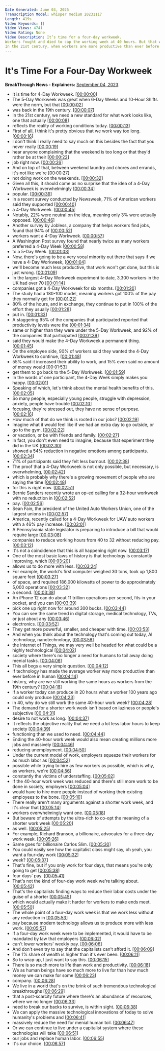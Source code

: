```yaml
---
Date Generated: June 03, 2025
Transcription Model: whisper medium 20231117
Length: 419s
Video Keywords: []
Video Views: 4741
Video Rating: None
Video Description: It’s time for a four-day workweek.
Workers fought and died to cap the working week at 40 hours. But that was back in the 19th century.
In the 21st century, when workers are more productive than ever before in history, the five-day workweek should get a much needed update.
---
```


# It's Time For a Four-Day Workweek
**BreakThrough News - Explainers:** [September 04, 2023](https://www.youtube.com/watch?v=lSUnGkn_JHs)
*  It is time for 4-Day Workweek. [[00:00:00](https://www.youtube.com/watch?v=lSUnGkn_JHs&t=0.0s)]
*  The 5-Day Workweek was great when 6-Day Weeks and 10-Hour Shifts were the norm, but that [[00:00:02](https://www.youtube.com/watch?v=lSUnGkn_JHs&t=2.46s)]
*  was back in the 19th century. [[00:00:07](https://www.youtube.com/watch?v=lSUnGkn_JHs&t=7.2s)]
*  In the 21st century, we need a new standard for what work looks like, one that actually [[00:00:08](https://www.youtube.com/watch?v=lSUnGkn_JHs&t=8.88s)]
*  reflects the reality of working conditions today. [[00:00:13](https://www.youtube.com/watch?v=lSUnGkn_JHs&t=13.200000000000001s)]
*  First of all, I think it's pretty obvious that we work way too long. [[00:00:16](https://www.youtube.com/watch?v=lSUnGkn_JHs&t=16.56s)]
*  I don't think I really need to say much on this besides the fact that you never really [[00:00:19](https://www.youtube.com/watch?v=lSUnGkn_JHs&t=19.34s)]
*  hear anyone complaining that the weekend is too long or that they'd rather be at their [[00:00:22](https://www.youtube.com/watch?v=lSUnGkn_JHs&t=22.580000000000002s)]
*  job right now. [[00:00:26](https://www.youtube.com/watch?v=lSUnGkn_JHs&t=26.080000000000002s)]
*  And on top of that, between weekend laundry and chores and errands, it's not like we're [[00:00:27](https://www.youtube.com/watch?v=lSUnGkn_JHs&t=27.36s)]
*  not doing work on the weekends. [[00:00:32](https://www.youtube.com/watch?v=lSUnGkn_JHs&t=32.32s)]
*  Given all this, it should come as no surprise that the idea of a 4-Day Workweek is overwhelmingly [[00:00:34](https://www.youtube.com/watch?v=lSUnGkn_JHs&t=34.44s)]
*  popular. [[00:00:39](https://www.youtube.com/watch?v=lSUnGkn_JHs&t=39.36s)]
*  In a recent survey conducted by Newsweek, 71% of American workers said they supported [[00:00:40](https://www.youtube.com/watch?v=lSUnGkn_JHs&t=40.36s)]
*  a 4-Day Workweek. [[00:00:45](https://www.youtube.com/watch?v=lSUnGkn_JHs&t=45.16s)]
*  Notably, 22% were neutral on the idea, meaning only 3% were actually opposed. [[00:00:46](https://www.youtube.com/watch?v=lSUnGkn_JHs&t=46.6s)]
*  Another survey by Jobless, a company that helps workers find jobs, found that 94% of [[00:00:52](https://www.youtube.com/watch?v=lSUnGkn_JHs&t=52.08s)]
*  workers want a 4-Day Workweek. [[00:00:57](https://www.youtube.com/watch?v=lSUnGkn_JHs&t=57.04s)]
*  A Washington Post survey found that nearly twice as many workers preferred a 4-Day Week [[00:00:58](https://www.youtube.com/watch?v=lSUnGkn_JHs&t=58.519999999999996s)]
*  to a 5-Day Week. [[00:01:03](https://www.youtube.com/watch?v=lSUnGkn_JHs&t=63.12s)]
*  Now, there's going to be a very vocal minority out there that says if we have a 4-Day Workweek, [[00:01:04](https://www.youtube.com/watch?v=lSUnGkn_JHs&t=64.12s)]
*  we'll become much less productive, that work won't get done, but this is just wrong. [[00:01:09](https://www.youtube.com/watch?v=lSUnGkn_JHs&t=69.0s)]
*  In the largest 4-Day Workweek experiment to date, 3,300 workers in the UK had over 70 [[00:01:14](https://www.youtube.com/watch?v=lSUnGkn_JHs&t=74.16s)]
*  companies got a 4-Day Workweek for six months. [[00:01:20](https://www.youtube.com/watch?v=lSUnGkn_JHs&t=80.0s)]
*  The study had a 180-100 model, meaning workers got 100% of the pay they normally get for [[00:01:22](https://www.youtube.com/watch?v=lSUnGkn_JHs&t=82.56s)]
*  80% of the hours, and in exchange, they continue to put in 100% of the effort they usually [[00:01:28](https://www.youtube.com/watch?v=lSUnGkn_JHs&t=88.08s)]
*  put in. [[00:01:33](https://www.youtube.com/watch?v=lSUnGkn_JHs&t=93.32000000000001s)]
*  A staggering 95% of the companies that participated reported that productivity levels were the [[00:01:34](https://www.youtube.com/watch?v=lSUnGkn_JHs&t=94.32000000000001s)]
*  same or higher than they were under the 5-Day Workweek, and 92% of the companies that participated [[00:01:39](https://www.youtube.com/watch?v=lSUnGkn_JHs&t=99.4s)]
*  said they would make the 4-Day Workweek a permanent thing. [[00:01:45](https://www.youtube.com/watch?v=lSUnGkn_JHs&t=105.4s)]
*  On the employee side, 90% of workers said they wanted the 4-Day Workweek to continue, [[00:01:48](https://www.youtube.com/watch?v=lSUnGkn_JHs&t=108.44s)]
*  55% said it increased their ability to work, and 15% even said no amount of money would [[00:01:53](https://www.youtube.com/watch?v=lSUnGkn_JHs&t=113.52s)]
*  get them to go back to the 5-Day Workweek. [[00:01:59](https://www.youtube.com/watch?v=lSUnGkn_JHs&t=119.4s)]
*  In the words of one participant, the 4-Day Week simply makes you happy. [[00:02:01](https://www.youtube.com/watch?v=lSUnGkn_JHs&t=121.75999999999999s)]
*  Speaking of which, let's think about the mental health benefits of this. [[00:02:05](https://www.youtube.com/watch?v=lSUnGkn_JHs&t=125.88s)]
*  So many people, especially young people, struggle with depression, anxiety, people have trouble [[00:02:10](https://www.youtube.com/watch?v=lSUnGkn_JHs&t=130.22s)]
*  focusing, they're stressed out, they have no sense of purpose. [[00:02:16](https://www.youtube.com/watch?v=lSUnGkn_JHs&t=136.08s)]
*  How much of that do we think is rooted in our jobs? [[00:02:19](https://www.youtube.com/watch?v=lSUnGkn_JHs&t=139.88000000000002s)]
*  Imagine what it would feel like if we had an extra day to go outside, or go to the gym, [[00:02:22](https://www.youtube.com/watch?v=lSUnGkn_JHs&t=142.8s)]
*  or vacation, or be with friends and family. [[00:02:27](https://www.youtube.com/watch?v=lSUnGkn_JHs&t=147.24s)]
*  In fact, you don't even need to imagine, because that experiment they did in the UK [[00:02:30](https://www.youtube.com/watch?v=lSUnGkn_JHs&t=150.20000000000002s)]
*  showed a 54% reduction in negative emotions among participants. [[00:02:34](https://www.youtube.com/watch?v=lSUnGkn_JHs&t=154.4s)]
*  71% of participants said they felt less burnout. [[00:02:38](https://www.youtube.com/watch?v=lSUnGkn_JHs&t=158.92000000000002s)]
*  The proof that a 4-Day Workweek is not only possible, but necessary, is overwhelming, [[00:02:42](https://www.youtube.com/watch?v=lSUnGkn_JHs&t=162.08s)]
*  which is probably why there's a growing movement of people who are saying the time [[00:02:48](https://www.youtube.com/watch?v=lSUnGkn_JHs&t=168.24s)]
*  for this is right now. [[00:02:51](https://www.youtube.com/watch?v=lSUnGkn_JHs&t=171.20000000000002s)]
*  Bernie Sanders recently wrote an op-ed calling for a 32-hour workweek with no reduction in [[00:02:52](https://www.youtube.com/watch?v=lSUnGkn_JHs&t=172.56s)]
*  pay. [[00:02:56](https://www.youtube.com/watch?v=lSUnGkn_JHs&t=176.92000000000002s)]
*  Sean Fain, the president of the United Auto Workers Union, one of the largest unions in [[00:02:57](https://www.youtube.com/watch?v=lSUnGkn_JHs&t=177.92000000000002s)]
*  America, recently called for a 4-Day Workweek for UAW auto workers with a 46% pay increase. [[00:03:01](https://www.youtube.com/watch?v=lSUnGkn_JHs&t=181.88000000000002s)]
*  A Pennsylvania state legislator is preparing to introduce a bill that would require large [[00:03:08](https://www.youtube.com/watch?v=lSUnGkn_JHs&t=188.2s)]
*  companies to reduce working hours from 40 to 32 without reducing pay. [[00:03:12](https://www.youtube.com/watch?v=lSUnGkn_JHs&t=192.6s)]
*  It's not a coincidence that this is all happening right now. [[00:03:17](https://www.youtube.com/watch?v=lSUnGkn_JHs&t=197.2s)]
*  One of the most basic laws of history is that technology is constantly improving, which [[00:03:20](https://www.youtube.com/watch?v=lSUnGkn_JHs&t=200.2s)]
*  allows us to do more with less. [[00:03:24](https://www.youtube.com/watch?v=lSUnGkn_JHs&t=204.6s)]
*  For example, the world's first computer weighed 30 tons, took up 1,800 square feet [[00:03:27](https://www.youtube.com/watch?v=lSUnGkn_JHs&t=207.04s)]
*  of space, and required 186,000 kilowatts of power to do approximately 5,000 operations [[00:03:32](https://www.youtube.com/watch?v=lSUnGkn_JHs&t=212.02s)]
*  a second. [[00:03:38](https://www.youtube.com/watch?v=lSUnGkn_JHs&t=218.62s)]
*  An iPhone 12 can do about 11 trillion operations per second, fits in your pocket, and you can [[00:03:39](https://www.youtube.com/watch?v=lSUnGkn_JHs&t=219.62s)]
*  pick one up right now for around 300 bucks. [[00:03:44](https://www.youtube.com/watch?v=lSUnGkn_JHs&t=224.3s)]
*  You can see the same trend in digital storage, medical technology, TVs, or just about any [[00:03:46](https://www.youtube.com/watch?v=lSUnGkn_JHs&t=226.66000000000003s)]
*  electronics. [[00:03:52](https://www.youtube.com/watch?v=lSUnGkn_JHs&t=232.18s)]
*  They get more powerful, smaller, and cheaper with time. [[00:03:53](https://www.youtube.com/watch?v=lSUnGkn_JHs&t=233.18s)]
*  And when you think about the technology that's coming out today, AI technology, nanotechnology, [[00:03:56](https://www.youtube.com/watch?v=lSUnGkn_JHs&t=236.9s)]
*  the Internet of Things, we may very well be headed for what could be a highly technological [[00:04:02](https://www.youtube.com/watch?v=lSUnGkn_JHs&t=242.18s)]
*  society where there's no longer a need for humans to toil away doing menial tasks. [[00:04:06](https://www.youtube.com/watch?v=lSUnGkn_JHs&t=246.82s)]
*  This all begs a very simple question. [[00:04:12](https://www.youtube.com/watch?v=lSUnGkn_JHs&t=252.22s)]
*  If technology has made the average worker way more productive than ever before in human [[00:04:14](https://www.youtube.com/watch?v=lSUnGkn_JHs&t=254.32s)]
*  history, why are we still working the same hours as workers from the 19th century? [[00:04:18](https://www.youtube.com/watch?v=lSUnGkn_JHs&t=258.3s)]
*  If a worker today can produce in 20 hours what a worker 100 years ago could only produce [[00:04:23](https://www.youtube.com/watch?v=lSUnGkn_JHs&t=263.54s)]
*  in 40, why do we still work the same 40-hour work week? [[00:04:28](https://www.youtube.com/watch?v=lSUnGkn_JHs&t=268.26000000000005s)]
*  The demand for a shorter work week isn't based on laziness or people's subjective [[00:04:31](https://www.youtube.com/watch?v=lSUnGkn_JHs&t=271.94s)]
*  desire to not work as long. [[00:04:37](https://www.youtube.com/watch?v=lSUnGkn_JHs&t=277.20000000000005s)]
*  It reflects the objective reality that we need a lot less labor hours to keep society [[00:04:39](https://www.youtube.com/watch?v=lSUnGkn_JHs&t=279.32000000000005s)]
*  functioning than we used to need. [[00:04:44](https://www.youtube.com/watch?v=lSUnGkn_JHs&t=284.26s)]
*  Ending the 40-hour work week would also mean creating millions more jobs and massively [[00:04:46](https://www.youtube.com/watch?v=lSUnGkn_JHs&t=286.34000000000003s)]
*  reducing unemployment. [[00:04:50](https://www.youtube.com/watch?v=lSUnGkn_JHs&t=290.98s)]
*  Under the current model of work, employers squeeze their workers for as much labor as [[00:04:52](https://www.youtube.com/watch?v=lSUnGkn_JHs&t=292.64s)]
*  possible while trying to hire as few workers as possible, which is why, as workers, we're [[00:04:56](https://www.youtube.com/watch?v=lSUnGkn_JHs&t=296.91999999999996s)]
*  constantly the victims of understaffing. [[00:05:02](https://www.youtube.com/watch?v=lSUnGkn_JHs&t=302.68s)]
*  If the 40-hour work week was reduced and there's still more work to be done in society, employers [[00:05:04](https://www.youtube.com/watch?v=lSUnGkn_JHs&t=304.88s)]
*  would have to hire more people instead of working their existing employees to the bone. [[00:05:10](https://www.youtube.com/watch?v=lSUnGkn_JHs&t=310.24s)]
*  There really aren't many arguments against a shorter work week, and it's clear that [[00:05:14](https://www.youtube.com/watch?v=lSUnGkn_JHs&t=314.56s)]
*  workers overwhelmingly want one. [[00:05:18](https://www.youtube.com/watch?v=lSUnGkn_JHs&t=318.56s)]
*  But beware of attempts by the ultra-rich to co-opt the meaning of a shorter work week [[00:05:20](https://www.youtube.com/watch?v=lSUnGkn_JHs&t=320.88s)]
*  as well. [[00:05:25](https://www.youtube.com/watch?v=lSUnGkn_JHs&t=325.04s)]
*  For example, Richard Branson, a billionaire, advocates for a three-day work week. [[00:05:26](https://www.youtube.com/watch?v=lSUnGkn_JHs&t=326.04s)]
*  Same goes for billionaire Carlos Slim. [[00:05:30](https://www.youtube.com/watch?v=lSUnGkn_JHs&t=330.78s)]
*  You could easily see how the capitalist class might say, oh yeah, you want a four-day work [[00:05:32](https://www.youtube.com/watch?v=lSUnGkn_JHs&t=332.71999999999997s)]
*  week? [[00:05:37](https://www.youtube.com/watch?v=lSUnGkn_JHs&t=337.4s)]
*  That's fine, but if you only work for four days, that means you're only going to get [[00:05:38](https://www.youtube.com/watch?v=lSUnGkn_JHs&t=338.4s)]
*  four days' pay. [[00:05:41](https://www.youtube.com/watch?v=lSUnGkn_JHs&t=341.52s)]
*  That's not the kind of four-day work week we're talking about. [[00:05:42](https://www.youtube.com/watch?v=lSUnGkn_JHs&t=342.52s)]
*  That's the capitalists finding ways to reduce their labor costs under the guise of a shorter [[00:05:45](https://www.youtube.com/watch?v=lSUnGkn_JHs&t=345.28s)]
*  which would actually make it harder for workers to make ends meet. [[00:05:50](https://www.youtube.com/watch?v=lSUnGkn_JHs&t=350.56s)]
*  The whole point of a four-day work week is that we work less without any reduction in [[00:05:53](https://www.youtube.com/watch?v=lSUnGkn_JHs&t=353.32000000000005s)]
*  pay because modern technology allows us to produce more with less work. [[00:05:57](https://www.youtube.com/watch?v=lSUnGkn_JHs&t=357.48s)]
*  If a four-day work week were to be implemented, it would have to be mandated by law that employers [[00:06:02](https://www.youtube.com/watch?v=lSUnGkn_JHs&t=362.12s)]
*  can't lower workers' weekly pay. [[00:06:06](https://www.youtube.com/watch?v=lSUnGkn_JHs&t=366.88000000000005s)]
*  And don't even try to say that the capitalists can't afford it. [[00:06:09](https://www.youtube.com/watch?v=lSUnGkn_JHs&t=369.36s)]
*  The 1% share of wealth is higher than it's ever been. [[00:06:11](https://www.youtube.com/watch?v=lSUnGkn_JHs&t=371.96000000000004s)]
*  So to wrap up, I just want to say this. [[00:06:15](https://www.youtube.com/watch?v=lSUnGkn_JHs&t=375.04s)]
*  There is so much more to life than work and productivity. [[00:06:18](https://www.youtube.com/watch?v=lSUnGkn_JHs&t=378.36s)]
*  We as human beings have so much more to live for than how much money we can make for some [[00:06:23](https://www.youtube.com/watch?v=lSUnGkn_JHs&t=383.72s)]
*  company. [[00:06:28](https://www.youtube.com/watch?v=lSUnGkn_JHs&t=388.96000000000004s)]
*  We live in a world that's on the brink of such tremendous technological breakthroughs [[00:06:29](https://www.youtube.com/watch?v=lSUnGkn_JHs&t=389.96000000000004s)]
*  that a post-scarcity future where there's an abundance of resources, where we no longer [[00:06:33](https://www.youtube.com/watch?v=lSUnGkn_JHs&t=393.84000000000003s)]
*  need to break our backs to survive, is within sight. [[00:06:38](https://www.youtube.com/watch?v=lSUnGkn_JHs&t=398.16s)]
*  We can apply the massive technological innovations of today to solve humanity's problems and [[00:06:41](https://www.youtube.com/watch?v=lSUnGkn_JHs&t=401.52000000000004s)]
*  massively reduce the need for menial human toil. [[00:06:47](https://www.youtube.com/watch?v=lSUnGkn_JHs&t=407.84s)]
*  Or we can continue to live under a capitalist system where these technologies will take [[00:06:51](https://www.youtube.com/watch?v=lSUnGkn_JHs&t=411.47999999999996s)]
*  our jobs and replace human labor. [[00:06:55](https://www.youtube.com/watch?v=lSUnGkn_JHs&t=415.44s)]
*  It's our choice. [[00:06:57](https://www.youtube.com/watch?v=lSUnGkn_JHs&t=417.44s)]
